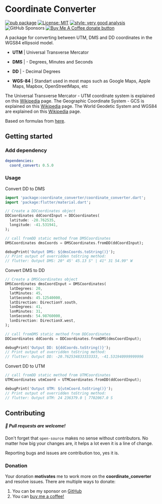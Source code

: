 # Coordinate Converter

[![pub package][pub_badge]][pub_badge_link]
[![License: MIT][license_badge]][license_badge_link]
[![style: very good analysis][badge]][badge_link]
![GitHub Sponsors](https://img.shields.io/github/sponsors/eamnicoletti) 
<span class="badge-buymeacoffee">
  <a href="https://www.buymeacoffee.com/eamnicoletq" title="Donate to this project using Buy Me A Coffee"><img src="https://img.shields.io/badge/buy%20me%20a%20coffee-donate-yellow.svg" alt="Buy Me A Coffee donate button" />
  </a>
</span>

A package for converting between UTM, DMS and DD coordinates in the WGS84 ellipsoid model.


- **UTM** | Universal Transverse Mercator
- **DMS** | - Degrees, Minutes and Seconds
- **DD** | - Decimal Degrees

- **WGS-84** | Standart used in most maps such as Google Maps, Apple Maps, Mapbox, OpenStreetMaps, etc


The Universal Transverse Mercator - UTM coordinate system is explained on this [Wikipedia](https://en.wikipedia.org/wiki/Universal_Transverse_Mercator_coordinate_system) page.
The Geographic Coordinate System - GCS is explained on this [Wikipedia](https://en.wikipedia.org/wiki/Geographic_coordinate_system) page.
The World Geodetic System and WGS84 are explained on this [Wikipedia](https://en.wikipedia.org/wiki/World_Geodetic_System#WGS84) page.

Based on formulas from [here](https://sigam.ambiente.sp.gov.br/sigam3/Controles/latlongutm.htm?latTxt=ctl00_con).

## Getting started

### Add dependency

```yaml
dependencies:
  coord_convert: 0.5.0
```

### Usage

Convert DD to DMS

```dart
import 'package:coordinate_converter/coordinate_converter.dart';
import 'package:flutter/material.dart';

// Create a DDCoordinates object
DDCoordinates ddCoordInput = DDCoordinates(
  latitude: -20.762535,
  longitude: -41.531941,
);

// call fromDD static method from DMSCoordinates
DMSCoordinates dmsCoords = DMSCoordinates.fromDD(ddCoordInput);

debugPrint('Output DMS: ${dmsCoords.toString()}');
// Print output of overridden toString method:
// flutter: Output DMS: 20° 45' 45.13 S" | 41° 31 54.99" W
```

Convert DMS to DD

```dart
// Create a DMSCoordinates object
DMSCoordinates dmsCoordInput = DMSCoordinates(
  latDegrees: 20,
  latMinutes: 45,
  latSeconds: 45.12540000,
  latDirection: DirectionY.south,
  lonDegrees: 41,
  lonMinutes: 31,
  lonSeconds: 54.98760000,
  lonDirection: DirectionX.west,
);

// call fromDMS static method from DDCoordinates
DDCoordinates ddCoords = DDCoordinates.fromDMS(dmsCoordInput);

debugPrint('Output DD: ${ddCoords.toString()}');
// Print output of overridden toString method:
// flutter: Output DD: -20.762534833333333, -41.531940999999996
```

Convert DD to UTM

```dart
// call fromDD static method from UTMCoordinates
UTMCoordinates utmCoord = UTMCoordinates.fromDD(ddCoordInput);

debugPrint('Output UTM: ${utmCoord.toString()}');
// Print output of overridden toString method:
// flutter: Output UTM: 24 236379.0 | 7702067.0 S
```

## Contributing

##### :beer: Pull requests are welcome!
Don't forget that `open-source` makes no sense without contributors. No matter how big your changes are, it helps a lot even it is a line of change.

Reporting bugs and issues are contribution too, yes it is.

### Donation
Your donation **motivates** me to work more on the **coordinate_converter** and resolve issues.
There are multiple ways to donate:

1. You can be my sponsor on [GitHub](https://github.com/sponsors/eamnicoletti)
2. You can <a href="https://www.buymeacoffee.com/eamnicoletq">buy me a coffee!</a>
<!-- 3. Or if you are a fan of crypto, you can donate me Bitcoins here: `1L7ghKdcmgydmUJAnmYmMaiVjT1LoP4a45` -->
<!-- <script type="text/javascript" src="https://cdnjs.buymeacoffee.com/1.0.0/button.prod.min.js" data-name="bmc-button" data-slug="eamnicoletq" data-color="#FFDD00" data-emoji=""  data-font="Cookie" data-text="Buy me a coffee" data-outline-color="#000000" data-font-color="#000000" data-coffee-color="#ffffff" ></script> -->

[badge]: https://img.shields.io/badge/style-very_good_analysis-B22C89.svg
[badge_link]: https://pub.dev/packages/very_good_analysis
[license_badge]: https://img.shields.io/badge/license-MIT-blue.svg
[license_badge_link]: https://opensource.org/licenses/MIT
[pub_badge]: https://img.shields.io/pub/v/coordinate_converter
[pub_badge_link]: https://pub.dartlang.org/packages/coordinate_converter
